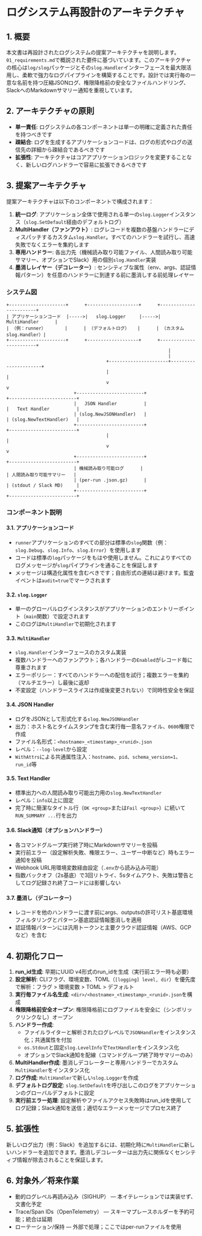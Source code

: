 # ログシステム再設計のアーキテクチャ

## 1. 概要

本文書は再設計されたログシステムの提案アーキテクチャを説明します。`01_requirements.md`で概説された要件に基づいています。このアーキテクチャの核心は`log/slog`パッケージとその`slog.Handler`インターフェースを最大限活用し、柔軟で強力なログパイプラインを構築することです。設計では実行毎の一意な名前を持つ圧縮JSONログ、権限降格前の安全なファイルハンドリング、SlackへのMarkdownサマリー通知を重視しています。

## 2. アーキテクチャの原則

- **単一責任**: ログシステムの各コンポーネントは単一の明確に定義された責任を持つべきです
- **疎結合**: ログを生成するアプリケーションコードは、ログの形式やログの送信先の詳細から疎結合であるべきです
- **拡張性**: アーキテクチャはコアアプリケーションロジックを変更することなく、新しいログハンドラーで容易に拡張できるべきです

## 3. 提案アーキテクチャ

提案アーキテクチャは以下のコンポーネントで構成されます：
1.  **統一ログ**: アプリケーション全体で使用される単一の`slog.Logger`インスタンス（`slog.SetDefault`経由のデフォルトログ）
2.  **MultiHandler（ファンアウト）**: ログレコードを複数の基盤ハンドラーにディスパッチするカスタム`slog.Handler`。すべてのハンドラーを試行し、高速失敗でなくエラーを集約します
3.  **専用ハンドラー**: 各出力先（機械読み取り可能ファイル、人間読み取り可能サマリー、オプションでSlack）用の個別`slog.Handler`実装
4.  **墨消しレイヤー（デコレーター）**: センシティブな属性（env、args、認証情報パターン）を任意のハンドラーに到達する前に墨消しする前処理レイヤー

### システム図

```
+---------------------+      +-------------------+      +------------------------+
| アプリケーションコード  |----->|   slog.Logger     |----->|      MultiHandler      |
| （例：runner）       |      | （デフォルトログ）   |      | （カスタムslog.Handler）|
+---------------------+      +-------------------+      +------------------------+
                                                            |
                                                            |
                                     +----------------------+----------------------+
                                     |                                             |
                                     v                                             v
                         +-------------------------+                   +-------------------------+
                         |   JSON Handler          |                   |   Text Handler          |
                         | (slog.NewJSONHandler)   |                   | (slog.NewTextHandler)   |
                         +-------------------------+                   +-------------------------+
                                     |                                             |
                                     v                                             v
                         +-------------------------+                   +-------------------------+
                         | 機械読み取り可能ログ      |                   | 人間読み取り可能サマリー   |
                         | (per-run .json.gz)      |                   | (stdout / Slack MD)     |
                         +-------------------------+                   +-------------------------+
```

### コンポーネント説明

#### 3.1. アプリケーションコード
- `runner`アプリケーションのすべての部分は標準の`slog`関数（例：`slog.Debug`、`slog.Info`、`slog.Error`）を使用します
- コードは標準の`log`パッケージをもはや使用しません。これによりすべてのログメッセージが`slog`パイプラインを通ることを保証します
- メッセージは構造化属性を含むべきです；自由形式の連結は避けます。監査イベントは`audit=true`でマークされます

#### 3.2. `slog.Logger`
- 単一のグローバルログインスタンスがアプリケーションのエントリーポイント（`main`関数）で設定されます
- このログは`MultiHandler`で初期化されます

#### 3.3. `MultiHandler`
- `slog.Handler`インターフェースのカスタム実装
- 複数ハンドラーへのファンアウト；各ハンドラーの`Enabled`がレコード毎に尊重されます
- エラーポリシー：すべてのハンドラーへの配信を試行；複数エラーを集約（マルチエラー）し最後に返却
- 不変設定（ハンドラースライスは作成後変更されない）で同時性安全を保証

#### 3.4. JSON Handler
- ログをJSONとして形式化する`slog.NewJSONHandler`
- 出力：ホスト名とタイムスタンプを含む実行毎一意名ファイル、`0600`権限で作成
- ファイル名形式：`<hostname>_<timestamp>_<runid>.json`
- レベル：`--log-level`から設定
- `WithAttrs`による共通属性注入：`hostname`、`pid`、`schema_version=1`、`run_id`等

#### 3.5. Text Handler
- 標準出力への人間読み取り可能出力用の`slog.NewTextHandler`
- レベル：`info`以上に固定
- 完了時に簡潔なタイトル行（`OK <group>`または`Fail <group>`）に続いて`RUN_SUMMARY ...`行を出力

#### 3.6. Slack通知（オプションハンドラー）
- 各コマンドグループ実行終了時にMarkdownサマリーを投稿
- 実行前エラー（設定解析失敗、権限エラー、ユーザー中断など）時もエラー通知を投稿
- Webhook URL用環境変数経由設定（`.env`から読み込み可能）
- 指数バックオフ（2s基底）で3回リトライ、5sタイムアウト、失敗は警告としてログ記録され終了コードには影響しない

#### 3.7. 墨消し（デコレーター）
- レコードを他のハンドラーに渡す前にargs、outputsの許可リスト基底環境フィルタリングとパターン基底認証情報墨消しを適用
- 認証情報パターンには汎用トークンと主要クラウド認証情報（AWS、GCPなど）を含む

## 4. 初期化フロー

1.  **run_id生成**: 早期にUUID v4形式のrun_idを生成（実行前エラー時も必要）
2.  **設定解析**: CLIフラグ、環境変数、TOML（`[logging] level, dir`）を優先度で解析：フラグ > 環境変数 > TOML > デフォルト
3.  **実行毎ファイル名生成**: `<dir>/<hostname>_<timestamp>_<runid>.json`を構成
4.  **権限降格前安全オープン**: 権限降格前にログファイルを安全に（シンボリックリンクなし）オープン
5.  **ハンドラー作成**:
    - ファイルライターと解析されたログレベルで`JSONHandler`をインスタンス化；共通属性を付加
    - `os.Stdout`と固定`slog.LevelInfo`で`TextHandler`をインスタンス化
    - オプションでSlack通知を配線（コマンドグループ終了時サマリーのみ）
6.  **MultiHandler作成**: 墨消しデコレーターと専用ハンドラーでカスタム`MultiHandler`をインスタンス化
7.  **ログ作成**: `MultiHandler`で新しい`slog.Logger`を作成
8.  **デフォルトログ設定**: `slog.SetDefault`を呼び出しこのログをアプリケーションのグローバルデフォルトに設定
9.  **実行前エラー処理**: 設定解析やファイルアクセス失敗時はrun_idを使用してログ記録；Slack通知を送信；適切なエラーメッセージでプロセス終了

## 5. 拡張性
新しいログ出力（例：Slack）を追加するには、初期化時に`MultiHandler`に新しいハンドラーを追加できます。墨消しデコレーターは出力先に関係なくセンシティブ情報が除去されることを保証します。

## 6. 対象外／将来作業
- 動的ログレベル再読み込み（SIGHUP） — 本イテレーションでは実装せず、文書化予定
- Trace/Span IDs（OpenTelemetry） — スキーマプレースホルダーを予約可能；統合は延期
- ローテーション/保持 — 外部で処理；ここではper-runファイルを使用
